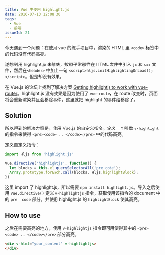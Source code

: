 ```yaml
---
title: Vue 中使用 highlight.js
date: 2016-07-13 12:08:30
tags:
  - Vue
  - 前端
issueId: 21
---
```


今天遇到一个问题：在使用 vue 的练手项目中，渲染的 HTML 里 `<code>` 标签中的代码没有代码高亮。

遂想到用 highlight.js 来解决，按照平常那样在 HTML 文件中引入 `js` 和 `css` 文件，然后在`<header>` 中加上一句 `<script>hljs.initHighlightingOnLoad();</script>`。但是却没有效果。

在 Vue.js 的论坛上找到了解决方案 [Getting highlightjs to work with vue-router](https://forum.vuejs.org/topic/3514/getting-highlightjs-to-work-with-vue-router)。highlight.js 没有效果是因为使用了 `vue-route`，在 route 改变时，页面将会重新渲染并且会移除事件，这里就把 highlight 的事件给移除了。
<!--more-->

## Solution
所以得到的解决方案是，使用 Vue.js 的自定义指令，定义一个叫做 `v-highlight` 的指令来使得 `<pre><code> .. </code></pre>` 中的代码高亮。

定义自定义指令：
``` js
import Hljs from 'highlight.js'

Vue.directive('highlightjs', function() {
  let blocks = this.el.querySelectorAll('pre code');
  Array.prototype.forEach.call(blocks, Hljs.highlightBlock);
})
```

这里 import 了 highlight.js，所以需要 `npm install highlight.js`。导入之后使用 `Vue.directive()` 定义 `v-highlightjs` 指令，获取使用该指令的 document 中的 `pre  code` 部分，并使用 highlight.js 的 `highlightBlock` 使其高亮。

## How to use
之后在需要高亮的地方，使用 `v-highlightjs` 指令即可用使得其中的 `<pre><code> .. </code></pre>` 部分高亮。

``` html
<div v-html="your_content" v-highlightjs>
</div>
```
